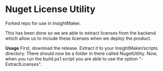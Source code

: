 # Nuget License Utility 
Forked repo for use in InsightMaker. 

This has been done so we are able to extract licenses from the backend which allow us to include these licenses when we deploy the product.

**Usage**
First, download the release.
Extract it to your InsightMaker/scripts directory. There should now be a folder in there called NugetUtility. 
Now, when you run the build.ps1 script you are able to use the option "-ExtractLicenses". 
